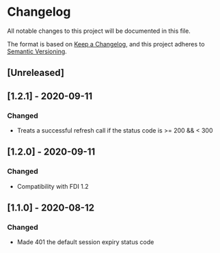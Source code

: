 # Changelog
All notable changes to this project will be documented in this file.

The format is based on [Keep a Changelog](https://keepachangelog.com/en/1.0.0/),
and this project adheres to [Semantic Versioning](https://semver.org/spec/v2.0.0.html).

## [Unreleased]

## [1.2.1] - 2020-09-11
### Changed
- Treats a successful refresh call if the status code is >= 200 && < 300

## [1.2.0] - 2020-09-11
### Changed
- Compatibility with FDI 1.2

## [1.1.0] - 2020-08-12
### Changed
- Made 401 the default session expiry status code